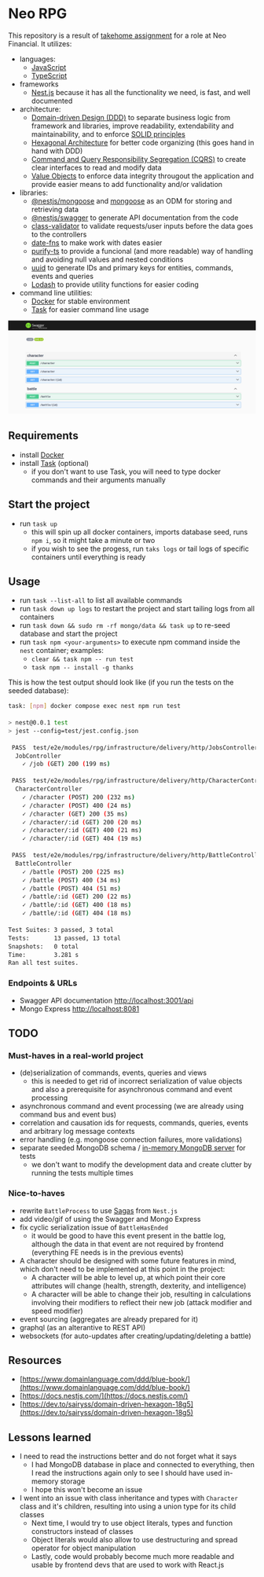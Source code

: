 # Neo RPG

This repository is a result of [takehome assignment](./neo-financial-instructions.pdf) for a role at Neo Financial.
It utilizes:

- languages:
  - [JavaScript](https://javascript.info/)
  - [TypeScript](https://www.typescriptlang.org/)
- frameworks
  - [Nest.js](nestjs.com) because it has all the functionality we need, is fast, and well documented
- architecture:
  - [Domain-driven Design (DDD)](https://en.wikipedia.org/wiki/Domain-driven_design) to separate business logic from framework and libraries, improve readability, extendability and maintainability, and to enforce [SOLID principles](https://en.wikipedia.org/wiki/SOLID)
  - [Hexagonal Architecture](https://en.wikipedia.org/wiki/Hexagonal_architecture_(software)) for better code organizing (this goes hand in hand with DDD)
  - [Command and Query Responsibility Segregation (CQRS)](https://en.wikipedia.org/wiki/Command_Query_Responsibility_Segregation) to create clear interfaces to read and modify data
  - [Value Objects](https://en.wikipedia.org/wiki/Value_object) to enforce data integrity througout the application and provide easier means to add functionality and/or validation
- libraries:
  - [@nestjs/mongoose](https://www.npmjs.com/package/@nestjs/mongoose) and [mongoose](https://www.npmjs.com/package/mongoose) as an ODM for storing and retrieving data
  - [@nestjs/swagger](https://www.npmjs.com/package/@nestjs/swagger) to generate API documentation from the code
  - [class-validator](https://www.npmjs.com/package/class-validator) to validate requests/user inputs before the data goes to the controllers
  - [date-fns](https://www.npmjs.com/package/date-fns) to make work with dates easier
  - [purify-ts](https://www.npmjs.com/package/purify-ts) to provide a funcional (and more readable) way of handling and avoiding null values and nested conditions
  - [uuid](https://www.npmjs.com/package/uuid) to generate IDs and primary keys for entities, commands, events and queries
  - [Lodash](https://lodash.com/) to provide utility functions for easier coding
- command line utilities:
  - [Docker](https://www.docker.com/) for stable environment
  - [Task](https://taskfile.dev/) for easier command line usage

![App Screencast](./docs/swagger.png)

## Requirements

- install [Docker](https://docs.docker.com/engine/install/)
- install [Task](https://taskfile.dev/installation) (optional)
  - if you don't want to use Task, you will need to type docker commands and their arguments manually

## Start the project

- run `task up`
  - this will spin up all docker containers, imports database seed, runs `npm i`, so it might take a minute or two
  - if you wish to see the progess, run `taks logs` or tail logs of specific containers until everything is ready

## Usage

- run `task --list-all` to list all available commands
- run `task down up logs` to restart the project and start tailing logs from all containers
- run `task down && sudo rm -rf mongo/data && task up` to re-seed database and start the project
- run `task npm <your-arguments>` to execute npm command inside the `nest` container; examples:
  - `clear && task npm -- run test`
  - `task npm -- install -g thanks`

This is how the test output should look like (if you run the tests on the seeded database):

```bash
task: [npm] docker compose exec nest npm run test

> nest@0.0.1 test
> jest --config=test/jest.config.json

 PASS  test/e2e/modules/rpg/infrastructure/delivery/http/JobsControllerSpec.ts
  JobController
    ✓ /job (GET) 200 (199 ms)

 PASS  test/e2e/modules/rpg/infrastructure/delivery/http/CharacterControllerSpec.ts
  CharacterController
    ✓ /character (POST) 200 (232 ms)
    ✓ /character (POST) 400 (24 ms)
    ✓ /character (GET) 200 (35 ms)
    ✓ /character/:id (GET) 200 (20 ms)
    ✓ /character/:id (GET) 400 (21 ms)
    ✓ /character/:id (GET) 404 (19 ms)

 PASS  test/e2e/modules/rpg/infrastructure/delivery/http/BattleControllerSpec.ts
  BattleController
    ✓ /battle (POST) 200 (225 ms)
    ✓ /battle (POST) 400 (34 ms)
    ✓ /battle (POST) 404 (51 ms)
    ✓ /battle/:id (GET) 200 (22 ms)
    ✓ /battle/:id (GET) 400 (18 ms)
    ✓ /battle/:id (GET) 404 (18 ms)

Test Suites: 3 passed, 3 total
Tests:       13 passed, 13 total
Snapshots:   0 total
Time:        3.281 s
Ran all test suites.
```

### Endpoints & URLs

- Swagger API documentation [http://localhost:3001/api](http://localhost:3001/api)
- Mongo Express [http://localhost:8081](http://localhost:8081)

## TODO

### Must-haves in a real-world project

- (de)serialization of commands, events, queries and views
  - this is needed to get rid of incorrect serialization of value objects and also a prerequisite for asynchronous command and event processing
- asynchronous command and event processing (we are already using command bus and event bus)
- correlation and causation ids for requests, commands, queries, events and arbitrary log message contexts
- error handling (e.g. mongoose connection failures, more validations)
- separate seeded MongoDB schema / [in-memory MongoDB server](https://www.npmjs.com/package/mongodb-memory-server) for tests
  - we don't want to modify the development data and create clutter by running the tests multiple times

### Nice-to-haves

- rewrite `BattleProcess` to use [Sagas](https://docs.nestjs.com/recipes/cqrs#sagas) from `Nest.js`
- add video/gif of using the Swagger and Mongo Express
- fix cyclic serialization issue of `BattleHasEnded`
  - it would be good to have this event present in the battle log, although the data in that event are not required by frontend (everything FE needs is in the previous events)
- A character should be designed with some future features in mind, which don't need to be implemented at this point in the project:
  - A character will be able to level up, at which point their core attributes will change (health, strength, dexterity, and intelligence)
  - A character will be able to change their job, resulting in calculations involving their modifiers to reflect their new job (attack modifier and speed modifier)
- event sourcing (aggregates are already prepared for it)
- graphql (as an alterantive to REST API)
- websockets (for auto-updates after creating/updating/deleting a battle)

## Resources

- [https://www.domainlanguage.com/ddd/blue-book/](https://www.domainlanguage.com/ddd/blue-book/)
- [https://docs.nestjs.com/](https://docs.nestjs.com/)
- [https://dev.to/sairyss/domain-driven-hexagon-18g5](https://dev.to/sairyss/domain-driven-hexagon-18g5)

## Lessons learned

- I need to read the instructions better and do not forget what it says
  - I had MongoDB database in place and connected to everything, then I read the instructions again only to see I should have used in-memory storage
  - I hope this won't become an issue
- I went into an issue with class inheritance and types with `Character` class and it's children, resulting into using a union type for its child classes
  - Next time, I would try to use object literals, types and function constructors instead of classes
  - Object literals would also allow to use destructuring and spread operator for object manipulation
  - Lastly, code would probably become much more readable and usable by frontend devs that are used to work with React.js
